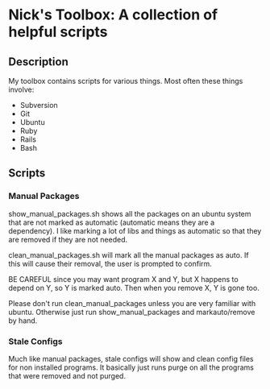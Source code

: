 # Nick's Toolbox: A collection of helpful scripts

## Description
My toolbox contains scripts for various things. Most often these things involve:

 * Subversion
 * Git
 * Ubuntu
 * Ruby
 * Rails
 * Bash

## Scripts

### Manual Packages

show\_manual\_packages.sh shows all the packages on an ubuntu system that are not marked as automatic (automatic means they are a dependency). I like marking a lot of libs and things as automatic so that they are removed if they are not needed.

clean\_manual\_packages.sh will mark all the manual packages as auto. If this will cause their removal, the user is prompted to confirm.

BE CAREFUL since you may want program X and Y, but X happens to depend on Y, so Y is marked auto. Then when you remove X, Y is gone too.

Please don't run clean\_manual\_packages unless you are very familiar with ubuntu. Otherwise just run show\_manual\_packages and markauto/remove by hand.

### Stale Configs

Much like manual packages, stale configs will show and clean config files for non installed programs. It basically just runs purge on all the programs that were removed and not purged.

